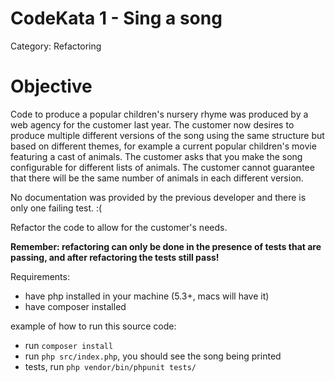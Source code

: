 # CodeKata 1 - Sing a song
Category: Refactoring

# Objective
Code to produce a popular children's nursery rhyme was produced by a web agency for the customer last year. The customer now desires to produce multiple different versions of the song using the same structure but based on different themes, for example a current popular children's movie featuring a cast of animals. The customer asks that you make the song configurable for different lists of animals. The customer cannot guarantee that there will be the same number of animals in each different version.

No documentation was provided by the previous developer and there is only one failing test. :(

Refactor the code to allow for the customer's needs.

**Remember: refactoring can only be done in the presence of tests that are passing, and after refactoring the tests still pass!**

Requirements:
- have php installed in your machine (5.3+, macs will have it)
- have composer installed

example of how to run this source code:
- run `composer install`
- run `php src/index.php`, you should see the song being printed
- tests, run `php vendor/bin/phpunit tests/`

